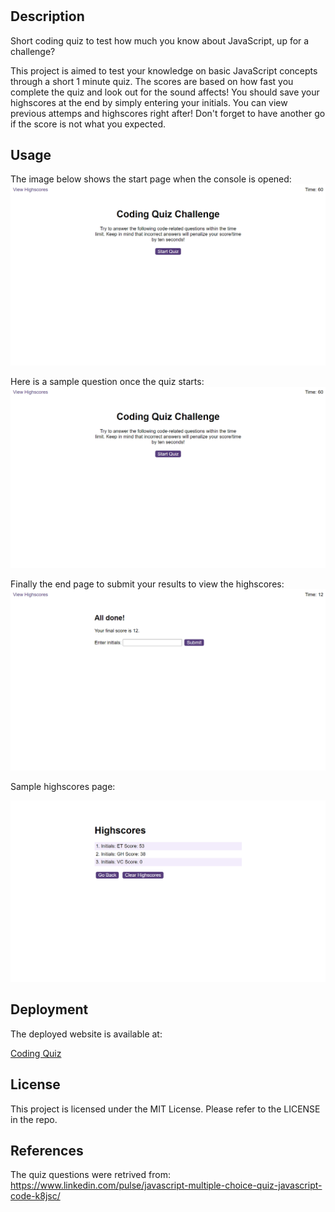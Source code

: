 # <coding-quiz>

## Description
Short coding quiz to test how much you know about JavaScript, up for a challenge?

This project is aimed to test your knowledge on  basic JavaScript concepts through a short 1 minute quiz. The scores are based on how fast you complete the quiz and look out for the sound affects! You should save your highscores at the end by simply entering your initials. You can view previous attemps and highscores right after! Don't forget to have another go if the score is not what you expected.

## Usage

The image below shows the start page when the console is opened:
![Start Page](/assets/images/start.png)

Here is a sample question once the quiz starts:
![Sample Question](/assets/images/start.png)

Finally the end page to submit your results to view the highscores:
![End of Quiz](/assets/images/endpage.png)

Sample highscores page:

![Highscores](/assets/images/highscores.png)


## Deployment
The deployed website is available at:

[Coding Quiz](https://cemileblks.github.io/coding-quiz/)

## License

This project is licensed under the MIT License. Please refer to the LICENSE in the repo.

## References

The quiz questions were retrived from: https://www.linkedin.com/pulse/javascript-multiple-choice-quiz-javascript-code-k8jsc/